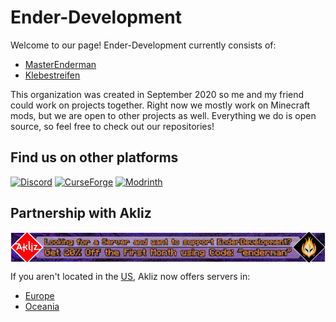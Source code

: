 # Ender-Development

Welcome to our page! Ender-Development currently consists of:
- [MasterEnderman](https://github.com/MasterEnderman)
- [Klebestreifen](https://github.com/Klebestreifen)

This organization was created in September 2020 so me and my friend could work on projects together. Right now we mostly work on Minecraft mods, but we are open to other projects as well. Everything we do is open source, so feel free to check out our repositories!

## Find us on other platforms
[![Discord](https://img.shields.io/discord/244064852249673729?style=for-the-badge&logo=discord&logoColor=%23FFFFFF&label=Discord&labelColor=%235865F2&color=%23000000)](https://discord.gg/JF7x2vG)
[![CurseForge](https://img.shields.io/badge/curseforge-F16436?style=for-the-badge&logo=curseforge&logoColor=%23FFFFFF)](https://www.curseforge.com/members/enderdevelopment/projects)
[![Modrinth](https://img.shields.io/badge/modrinth-00AF5C?style=for-the-badge&logo=modrinth&logoColor=%23FFFFFF)](https://modrinth.com/user/MasterEnderman)

## Partnership with Akliz

<a href="https://www.akliz.net/enderman"><img src="https://github.com/Ender-Development/PatchouliBooks/raw/master/banner.png" align="center"/></a>

If you aren't located in the [US](https://www.akliz.net/enderman), Akliz now offers servers in:

- [Europe](https://www.akliz.net/enderman-eu)
- [Oceania](https://www.akliz.net/enderman-oce)